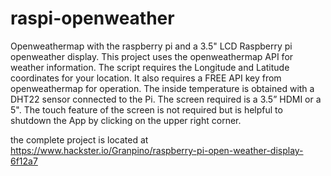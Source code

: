 # raspi-openweather
Openweathermap with the raspberry pi and a 3.5" LCD
 Raspberry pi openweather display.  This project uses the openweathermap API for weather information. 
 The script requires the Longitude and Latitude coordinates for your location. It also requires a 
 FREE  API key from openweathermap for operation. The inside temperature is obtained with a DHT22 sensor 
 connected to the Pi. The screen required is a 3.5” HDMI or a 5". The touch feature of the screen is not required 
 but is helpful to shutdown the App by clicking on the upper right corner. 
 
the complete project is located at https://www.hackster.io/Granpino/raspberry-pi-open-weather-display-6f12a7 
